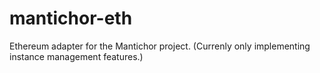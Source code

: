 # mantichor-eth
Ethereum adapter for the Mantichor project. (Currenly only implementing instance management features.)
